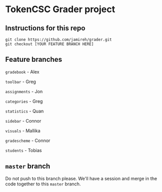 # TokenCSC Grader project

## Instructions for this repo

```
git clone https://github.com/jamireh/grader.git
git checkout [YOUR FEATURE BRANCH HERE]
```

## Feature branches

`gradebook` - Alex

`toolbar` - Greg

`assignments` - Jon

`categories` - Greg

`statistics` - Quan

`sidebar` - Connor

`visuals` - Mallika

`gradescheme` - Connor

`students` - Tobias

## `master` branch

Do not push to this branch please. We'll have a session and merge in the code together to this `master` branch.

